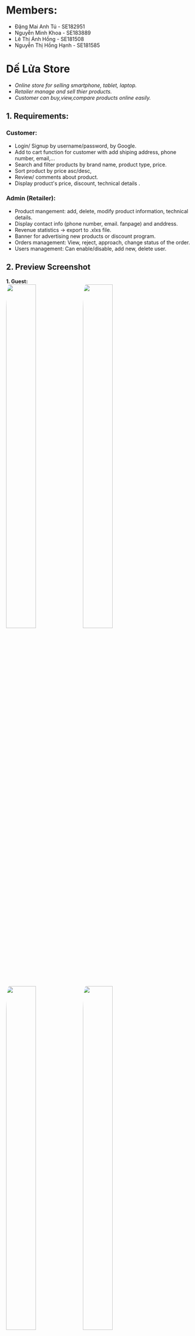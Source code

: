 # Members:

- Đặng Mai Anh Tú - SE182951
- Nguyễn Minh Khoa - SE183889
- Lê Thị Ánh Hồng - SE181508
- Nguyễn Thị Hồng Hạnh - SE181585

# Dế Lửa Store

- _Online store for selling smartphone, tablet, laptop._
- _Retailer manage and sell thier products._
- _Customer can buy,view,compare products online easily._

## 1. Requirements:

### Customer:

- Login/ Signup by username/password, by Google.
- Add to cart function for customer with add shiping address, phone number, email,...
- Search and filter products by brand name, product type, price.
- Sort product by price asc/desc,
- Review/ comments about product.
- Display product's price, discount, technical details .

### Admin (Retailer):

- Product mangement: add, delete, modify product information, technical details.
- Display contact info (phone number, email. fanpage) and anddress.
- Revenue statistics -> export to .xlxs file.
- Banner for advertising new products or discount program.
- Orders management: View, reject, approach, change status of the order.
- Users management: Can enable/disable, add new, delete user.

## 2. Preview Screenshot

**1. Guest:** <br>
<img src="./Screenshot/2.png" style="border-radius:4%" width="40%" height="49%" />&nbsp;
<img src="./Screenshot/3.png" style="border-radius:4%" width="40%" height="49%" />&nbsp;
<img src="./Screenshot/4.png" style="border-radius:4%" width="40%" height="49%" />&nbsp;
<img src="./Screenshot/5.png" style="border-radius:4%" width="40%" height="49%" />&nbsp;
<img src="./Screenshot/6.png" style="border-radius:4%" width="40%" height="49%" />&nbsp;
<img src="./Screenshot/7.png" style="border-radius:4%" width="40%" height="49%" />&nbsp;
<img src="./Screenshot/8.png" style="border-radius:4%" width="40%" height="49%" />&nbsp;
<img src="./Screenshot/9.png" style="border-radius:4%" width="40%" height="49%" />&nbsp;
<img src="./Screenshot/10.png" style="border-radius:4%" width="40%" height="49%" />&nbsp;
<img src="./Screenshot/11.png" style="border-radius:4%" width="40%" height="49%" />&nbsp;

**2. Admin:**<br>

<img src="./Screenshot/admin_1.png" style="border-radius:4%" width="40%" height="49%" />&nbsp;
<img src="./Screenshot/admin_2_1.png" style="border-radius:4%" width="40%" height="49%" />&nbsp;
<img src="./Screenshot/admin_2_2.png" style="border-radius:4%" width="40%" height="49%" />&nbsp;
<img src="./Screenshot/admin_4.png" style="border-radius:4%" width="40%" height="49%" />&nbsp;
<img src="./Screenshot/admin_4_2.png" style="border-radius:4%" width="40%" height="49%" />&nbsp;
<img src="./Screenshot/admin_4_3.png" style="border-radius:4%" width="40%" height="49%" />&nbsp;
<img src="./Screenshot/admin_4_4.png" style="border-radius:4%" width="40%" height="49%" />&nbsp;
=======
<img src="./Screenshot/admin_1.png" style="border-radius:4%" width="50%" height="49%" />&nbsp;
<img src="./Screenshot/admin_2_1.png" style="border-radius:4%" width="50%" height="49%" />&nbsp;
<img src="./Screenshot/admin_2_2.png" style="border-radius:4%" width="50%" height="49%" />&nbsp;
<img src="./Screenshot/admin_4.png" style="border-radius:4%" width="50%" height="49%" />&nbsp;
<img src="./Screenshot/admin_4_2.png" style="border-radius:4%" width="50%" height="49%" />&nbsp;
<img src="./Screenshot/admin_4_3.png" style="border-radius:4%" width="50%" height="49%" />&nbsp;
<img src="./Screenshot/admin_4_4.png" style="border-radius:4%" width="50%" height="49%" />&nbsp;

## 3. Database design:

<img src="./Screenshot/database_final.png" style="border-radius:4%" width="100%" height="49%" />&nbsp;

## 4. System Design:

<img src="./Screenshot/Diagram.png" style=" " width="100%" height="49%" style="" />&nbsp;
<img src="./Screenshot/Path.png" style="border-radius:4%" width="100%" height="49%" />&nbsp;

## 5. Conclusion:
### 5.1 Pros and cons of your application:
### Pros

- Comprehensive functionality for an online sales website.
- High performance and smooth UI.
- Accurate data retrieval from SQL.
- Users can sign in/sign up, view products, add product to cart, make order online, filter products by many category and brand, edit personal information.
- Admin  view and change status of orders, add,delete products, view and change status of user.
- Admin can disable/enable account of user.

### Cons
- The function add multiple variants,edit product and image processing is not completed .
- Admin just can disable or enable user account but can not edit user infomation.
- Function view order detail in admin is not completed.
- View product detail UI not convinient for user to choose variant to add to cart.

### 5.2 Lessons Learned During Development:
- Consider and carefully build the database to avoid unnecessary changes that could impact work progress.
- We ran into code conflicts when pulling the latest changes because we were editing the same lines of code. After that we learn how to use git to manage code in a team. Advoid and handle code conflig when pull and push code.
- The lack of clear d tasks slowed down progress. The lesson that is our team need to held a meeting to clarify roles,function ivision of,assign each person to manage a specific DAO before coding.
- Learn how to use AI to help us do simple work but take many time. Generate dataset, fix bug, make DTO, add CSS. 
### 5.3 Future Improvements
- Implement image compression and lazy loading techniques to enhance website performance, especially when loading images..
- Using transactions ensures more accurate management of orders and profits during the purchasing process.
- Complete the feature to view order details in user ui and in the Admin Dashboard .
- implement QR code payment method 
- Minimize page reloads 
